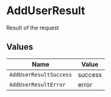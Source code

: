 # AddUserResult

Result of the request


## Values

| Name                   | Value                  |
| ---------------------- | ---------------------- |
| `AddUserResultSuccess` | success                |
| `AddUserResultError`   | error                  |